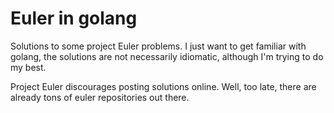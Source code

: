 # Euler in golang

Solutions to some project Euler problems. I just want to get familiar with golang, the solutions are not necessarily idiomatic, although I'm trying to do my best.

Project Euler discourages posting solutions online. Well, too late, there are already tons of euler repositories out there.

